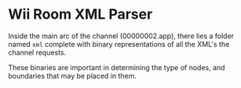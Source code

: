 # Wii Room XML Parser

Inside the main arc of the channel (00000002.app), there lies a folder named `xml` complete with binary representations of all the XML's the channel requests.

These binaries are important in determining the type of nodes, and boundaries that may be placed in them.
